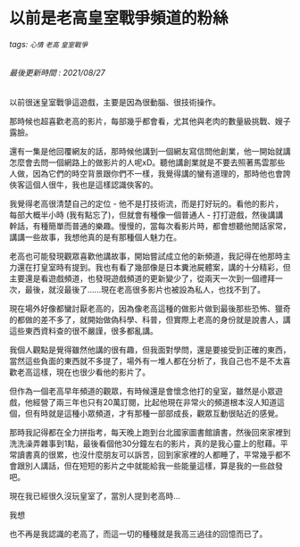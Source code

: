 # 以前是老高皇室戰爭頻道的粉絲
###### tags: `心情` `老高` `皇室戰爭`
###### 最後更新時間 : 2021/08/27

以前很迷皇室戰爭這遊戲，主要是因為很動腦、很技術操作。

那時候也超喜歡老高的影片，每部幾乎都會看，尤其他與老肉的數量級挑戰、嫂子露臉。

還有一集是他回覆網友的話，那時候他講到一個網友寫信問他創業，他一開始就講怎麼會去問一個網路上的做影片的人呢xD。聽他講創業就是不要去照著馬雲那些人做，因為它們的時空背景跟你們不一樣，我覺得講的蠻有道理的，那時他也會誇俠客這個人很牛，我也是這樣認識俠客的。

我覺得老高很清楚自己的定位 - 他不是打技術流，而是打好玩的。看他的影片，每部大概半小時 (我有點忘了)，但就會有種像一個普通人 - 打打遊戲，然後講講幹話，有種簡單而普通的樂趣。慢慢的，當每次看影片時，都會想聽他閒話家常，講講一些故事，我想他真的是有那種個人魅力在。

老高也可能發現觀眾喜歡他講故事，開始嘗試成立他的新頻道，我記得在他那時主力還在打皇室時有提到。我也有看了幾部像是日本糞池屍體案，講的十分精彩，但主要還是看遊戲頻道，也發現遊戲頻道的更新變少了，從兩天一次到一個禮拜一次，最後，就沒最後了......現在老高很多影片也被設為私人，也找不到了。

現在場外好像都蠻討厭老高的，因為像老高這種的做影片做到最後那些恐怖、獵奇的都做的差不多了，就開始做偽科學、科普，但實際上老高的身份就是說書人，講這些東西資料查的很不嚴謹，很多都亂講。

我個人觀點是覺得雖然他講的很有趣，但我面對學問，還是要接受到正確的東西，當然這些負面的東西就不多提了，場外有一堆人都在分析了，我自己也不是不太喜歡老高這樣，現在也很少看他的影片了。

但作為一個老高早年頻道的觀眾，有時候還是會懷念他打的皇室，雖然是小眾遊戲，他經營了兩三年也只有20萬訂閱，比起他現在非常火的頻道根本沒人知道這個，但有時就是這種小眾頻道，才有那種一部部成長，觀眾互動很貼近的感覺。

那時我記得都在全力拼指考，每天晚上跑到台北國家圖書館讀書，然後回來家裡到洗洗澡弄雜事到1點，最後看個他30分鐘左右的影片，真的是我心靈上的慰藉。平常讀書真的很累，也沒什麼朋友可以訴苦，回到家家裡的人都睡了，平常幾乎都不會跟別人講話，但在短短的影片之中就能給我一些能量這樣，算是我的一些啟發吧。

現在我已經很久沒玩皇室了，當別人提到老高時...

我想

也不再是我認識的老高了，而這一切的種種就是我高三過往的回憶而已了。